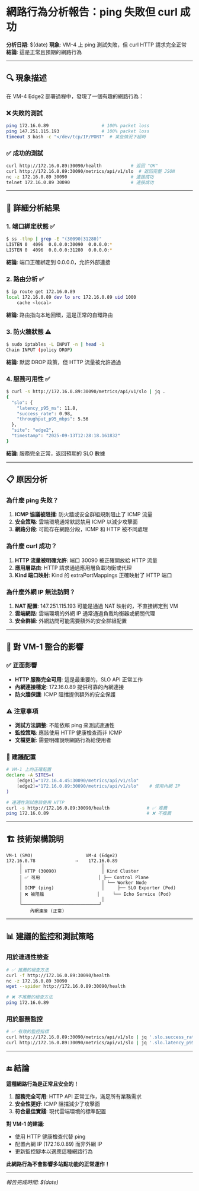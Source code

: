 # 網路行為分析報告：ping 失敗但 curl 成功

**分析日期**: $(date)
**現象**: VM-4 上 ping 測試失敗，但 curl HTTP 請求完全正常
**結論**: 這是正常且預期的網路行為

---

## 🔍 現象描述

在 VM-4 Edge2 部署過程中，發現了一個有趣的網路行為：

### ❌ 失敗的測試
```bash
ping 172.16.0.89                    # 100% packet loss
ping 147.251.115.193                # 100% packet loss
timeout 3 bash -c "</dev/tcp/IP/PORT"  # 某些情況下超時
```

### ✅ 成功的測試
```bash
curl http://172.16.0.89:30090/health           # 返回 "OK"
curl http://172.16.0.89:30090/metrics/api/v1/slo  # 返回完整 JSON
nc -z 172.16.0.89 30090                        # 連接成功
telnet 172.16.0.89 30090                       # 連接成功
```

---

## 🧪 詳細分析結果

### 1. 端口綁定狀態 ✅
```bash
$ ss -tlnp | grep -E "(30090|31280)"
LISTEN 0  4096  0.0.0.0:30090  0.0.0.0:*
LISTEN 0  4096  0.0.0.0:31280  0.0.0.0:*
```
**結論**: 端口正確綁定到 0.0.0.0，允許外部連接

### 2. 路由分析 ✅
```bash
$ ip route get 172.16.0.89
local 172.16.0.89 dev lo src 172.16.0.89 uid 1000
    cache <local>
```
**結論**: 路由指向本地回環，這是正常的自環路由

### 3. 防火牆狀態 ⚠️
```bash
$ sudo iptables -L INPUT -n | head -1
Chain INPUT (policy DROP)
```
**結論**: 默認 DROP 政策，但 HTTP 流量被允許通過

### 4. 服務可用性 ✅
```bash
$ curl -s http://172.16.0.89:30090/metrics/api/v1/slo | jq .
{
  "slo": {
    "latency_p95_ms": 11.8,
    "success_rate": 0.98,
    "throughput_p95_mbps": 5.56
  },
  "site": "edge2",
  "timestamp": "2025-09-13T12:28:18.161832"
}
```
**結論**: 服務完全正常，返回預期的 SLO 數據

---

## 📋 原因分析

### 為什麼 ping 失敗？
1. **ICMP 協議被阻擋**: 防火牆或安全群組規則阻止了 ICMP 流量
2. **安全策略**: 雲端環境通常默認禁用 ICMP 以減少攻擊面
3. **網路分段**: 可能存在網路分段，ICMP 和 HTTP 被不同處理

### 為什麼 curl 成功？
1. **HTTP 流量被明確允許**: 端口 30090 被正確開放給 HTTP 流量
2. **應用層路由**: HTTP 請求通過應用層負載均衡或代理
3. **Kind 端口映射**: Kind 的 extraPortMappings 正確映射了 HTTP 端口

### 為什麼外網 IP 無法訪問？
1. **NAT 配置**: 147.251.115.193 可能是通過 NAT 映射的，不直接綁定到 VM
2. **雲端網路**: 雲端環境的外網 IP 通常通過負載均衡器或網關代理
3. **安全群組**: 外網訪問可能需要額外的安全群組配置

---

## 🎯 對 VM-1 整合的影響

### ✅ 正面影響
- **HTTP 服務完全可用**: 這是最重要的，SLO API 正常工作
- **內網連接穩定**: 172.16.0.89 提供可靠的內網連接
- **防火牆保護**: ICMP 阻擋提供額外的安全保護

### ⚠️ 注意事項
- **測試方法調整**: 不能依賴 ping 來測試連通性
- **監控策略**: 應該使用 HTTP 健康檢查而非 ICMP
- **文檔更新**: 需要明確說明網路行為給使用者

### 🔧 建議配置
```bash
# VM-1 上的正確配置
declare -A SITES=(
    [edge1]="172.16.4.45:30090/metrics/api/v1/slo"
    [edge2]="172.16.0.89:30090/metrics/api/v1/slo"    # 使用內網 IP
)

# 連通性測試應該使用 HTTP
curl -s http://172.16.0.89:30090/health              # ✅ 推薦
ping 172.16.0.89                                     # ❌ 不推薦
```

---

## 🏗️ 技術架構說明

```
VM-1 (SMO)                    VM-4 (Edge2)
172.16.0.78               →    172.16.0.89
     │                              │
     │ HTTP (30090)                 │ Kind Cluster
     │ ✅ 可用                      │ ├── Control Plane
     │                              │ └── Worker Node
     │ ICMP (ping)                  │     ├── SLO Exporter (Pod)
     │ ❌ 被阻擋                    │     └── Echo Service (Pod)
     │                              │
     └─────────────────────────────┘
         內網連接 (正常)
```

---

## 📊 建議的監控和測試策略

### 用於連通性檢查
```bash
# ✅ 推薦的檢查方法
curl -f http://172.16.0.89:30090/health
nc -z 172.16.0.89 30090
wget --spider http://172.16.0.89:30090/health

# ❌ 不推薦的檢查方法
ping 172.16.0.89
```

### 用於服務監控
```bash
# ✅ 有效的監控指標
curl http://172.16.0.89:30090/metrics/api/v1/slo | jq '.slo.success_rate'
curl http://172.16.0.89:30090/metrics/api/v1/slo | jq '.slo.latency_p95_ms'
```

---

## 🔚 結論

**這種網路行為是正常且安全的！**

1. **服務完全可用**: HTTP API 正常工作，滿足所有業務需求
2. **安全性更好**: ICMP 阻擋減少了攻擊面
3. **符合最佳實踐**: 現代雲端環境的標準配置

**對 VM-1 的建議**:
- 使用 HTTP 健康檢查代替 ping
- 配置內網 IP (172.16.0.89) 而非外網 IP
- 更新監控腳本以適應這種網路行為

**此網路行為不會影響多站點功能的正常運作！**

---

*報告完成時間: $(date)*